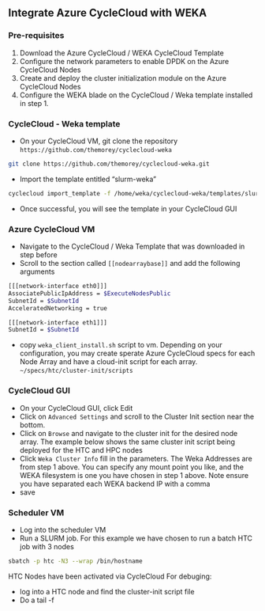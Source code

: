 ## Integrate Azure CycleCloud with WEKA

### Pre-requisites
1. Download the Azure CycleCloud / WEKA CycleCloud Template
2. Configure the network parameters to enable DPDK on the Azure CycleCloud Nodes
3. Create and deploy the cluster initialization module on the Azure CycleCloud Nodes
4. Configure the WEKA blade on the CycleCloud / Weka template installed in step 1.


### CycleCloud - Weka template
- On your CycleCloud VM, git clone the repository `https://github.com/themorey/cyclecloud-weka`
```bash
git clone https://github.com/themorey/cyclecloud-weka.git
```
- Import the template entitled “slurm-weka” 
```bash
cyclecloud import_template -f /home/weka/cyclecloud-weka/templates/slurm-weka.txt
```
- Once successful, you will see the template in your CycleCloud GUI

### Azure CycleCloud VM
- Navigate to the CycleCloud / Weka Template that was downloaded in step before
- Scroll to the section called `[[nodearraybase]]` and add the following arguments
```bash
[[[network-interface eth0]]]
AssociatePublicIpAddress = $ExecuteNodesPublic
SubnetId = $SubnetId
AcceleratedNetworking = true

[[[network-interface eth1]]]
SubnetId = $SubnetId
```
- copy `weka_client_install.sh` script to vm. Depending on your configuration, you may create sperate Azure CycleCloud specs for each Node Array and have a cloud-init script for each array. 
`~/specs/htc/cluster-init/scripts`

### CycleCloud GUI
- On your CycleCloud GUI, click Edit
- Click on `Advanced Settings` and scroll to the Cluster Init section near the bottom.
- Click on `Browse` and navigate to the cluster init for the desired node array. The example below shows the same cluster init script being deployed for the HTC and HPC nodes
- Click `Weka Cluster Info` fill in the parameters. The Weka Addresses are from step 1 above. You can specify any mount point you like, and the WEKA filesystem is one you have chosen in step 1 above. Note ensure you have separated each WEKA backend IP with a comma
- save

### Scheduler VM
- Log into the scheduler VM
- Run a SLURM job. For this example we have chosen to run a batch HTC job with 3 nodes
```bash
sbatch -p htc -N3 --wrap /bin/hostname
```
HTC Nodes have been activated via CycleCloud
For debuging:
- log into a HTC node and find the cluster-init script file
- Do a tail -f <script name> to see the VM going through the steps to mount to weka
